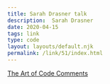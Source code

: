 ```yaml
---
title: Sarah Drasner talk
description:  Sarah Drasner
date: 2020-04-15
tags: link
type: code
layout: layouts/default.njk
permalink: /link/51/index.html
---
```


[The Art of Code Comments](https://www.youtube.com/watch?v=yhF7OmuIILc&t=335s)
